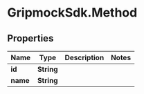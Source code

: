 # GripmockSdk.Method

## Properties

Name | Type | Description | Notes
------------ | ------------- | ------------- | -------------
**id** | **String** |  | 
**name** | **String** |  | 


